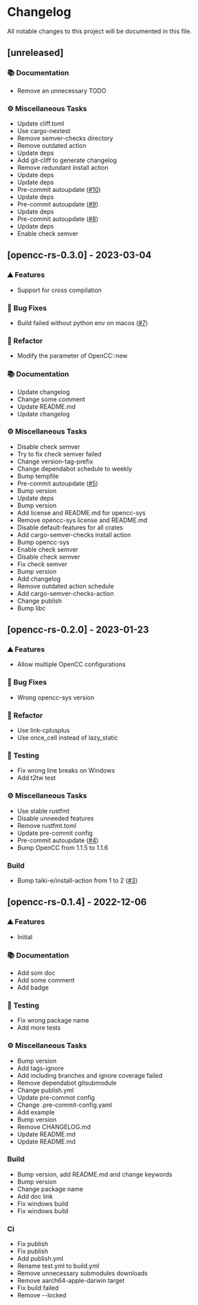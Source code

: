 # Changelog

All notable changes to this project will be documented in this file.

## [unreleased]

### <!-- 3 -->📚 Documentation

- Remove an unnecessary TODO

### <!-- 7 -->⚙️ Miscellaneous Tasks

- Update cliff.toml
- Use cargo-nextest
- Remove semver-checks directory
- Remove outdated action
- Update deps
- Add git-cliff to generate changelog
- Remove redundant install action
- Update deps
- Update deps
- Pre-commit autoupdate ([#10](https://github.com/novel-rs/opencc-rs/issues/10))
- Update deps
- Pre-commit autoupdate ([#9](https://github.com/novel-rs/opencc-rs/issues/9))
- Update deps
- Pre-commit autoupdate ([#8](https://github.com/novel-rs/opencc-rs/issues/8))
- Update deps
- Enable check semver

## [opencc-rs-0.3.0] - 2023-03-04

### <!-- 0 -->⛰️ Features

- Support for cross compilation

### <!-- 1 -->🐛 Bug Fixes

- Build failed without python env on macos ([#7](https://github.com/novel-rs/opencc-rs/issues/7))

### <!-- 2 -->🚜 Refactor

- Modify the parameter of OpenCC::new

### <!-- 3 -->📚 Documentation

- Update changelog
- Change some comment
- Update README.md
- Update changelog

### <!-- 7 -->⚙️ Miscellaneous Tasks

- Disable check semver
- Try to fix check semver failed
- Change version-tag-prefix
- Change dependabot schedule to weekly
- Bump tempfile
- Pre-commit autoupdate ([#5](https://github.com/novel-rs/opencc-rs/issues/5))
- Bump version
- Update deps
- Bump version
- Add license and README.md for opencc-sys
- Remove opencc-sys license and README.md
- Disable default-features for all crates
- Add cargo-semver-checks install action
- Bump opencc-sys
- Enable check semver
- Disable check semver
- Fix check semver
- Bump version
- Add changelog
- Remove outdated action schedule
- Add cargo-semver-checks-action
- Change publish
- Bump libc

## [opencc-rs-0.2.0] - 2023-01-23

### <!-- 0 -->⛰️ Features

- Allow multiple OpenCC configurations

### <!-- 1 -->🐛 Bug Fixes

- Wrong opencc-sys version

### <!-- 2 -->🚜 Refactor

- Use link-cplusplus
- Use once_cell instead of lazy_static

### <!-- 6 -->🧪 Testing

- Fix wrong line breaks on Windows
- Add t2tw test

### <!-- 7 -->⚙️ Miscellaneous Tasks

- Use stable rustfmt
- Disable unneeded features
- Remove rustfmt.toml
- Update pre-commit config
- Pre-commit autoupdate ([#4](https://github.com/novel-rs/opencc-rs/issues/4))
- Bump OpenCC from 1.1.5 to 1.1.6

### Build

- Bump taiki-e/install-action from 1 to 2 ([#3](https://github.com/novel-rs/opencc-rs/issues/3))

## [opencc-rs-0.1.4] - 2022-12-06

### <!-- 0 -->⛰️ Features

- Initial

### <!-- 3 -->📚 Documentation

- Add som doc
- Add some comment
- Add badge

### <!-- 6 -->🧪 Testing

- Fix wrong package name
- Add more tests

### <!-- 7 -->⚙️ Miscellaneous Tasks

- Bump version
- Add tags-ignore
- Add including branches and ignore coverage failed
- Remove dependabot gitsubmodule
- Change publish.yml
- Update pre-commot config
- Change .pre-commit-config.yaml
- Add example
- Bump version
- Remove CHANGELOG.md
- Update README.md
- Update README.md

### Build

- Bump version, add README.md and change keywords
- Bump version
- Change package name
- Add doc link
- Fix windows build
- Fix windows build

### Ci

- Fix publish
- Fix publish
- Add publish.yml
- Rename test.yml to build.yml
- Remove unnecessary submodules downloads
- Remove aarch64-apple-darwin target
- Fix build failed
- Remove --locked
